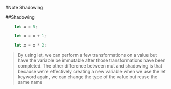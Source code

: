 #Note Shadowing

##Shadowing
```rust    
    let x = 5;

    let x = x + 1;

    let x = x * 2;
```
> By using let, we can perform a few transformations on a value but have the variable be immutable after those transformations have been completed.
> The other difference between mut and shadowing is that because we’re effectively creating a new variable when we use the let keyword again, we can change the type of the value but reuse the same name
